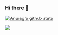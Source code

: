 ### Hi there 👋

[![Anurag's github stats](https://github-readme-stats.vercel.app/api?username=prakhargupt00&show_icons=true&theme=radical&hide=issues)](https://github.com/anuraghazra/github-readme-stats)

![](https://komarev.com/ghpvc/?username=prakhargupt00&color=blueviolet&label=PROFILE+VIEWS&style=flat-square)
